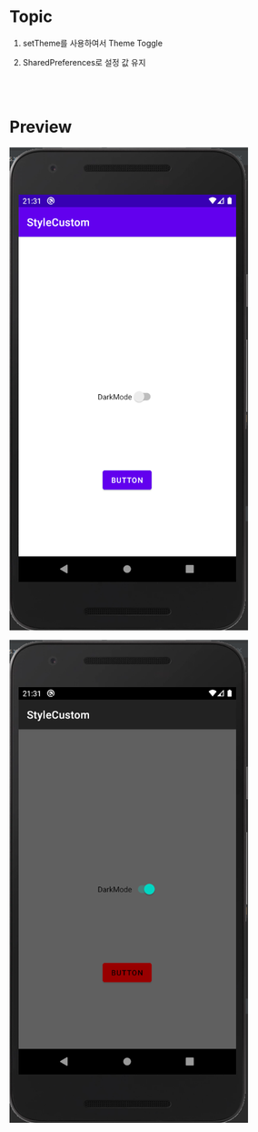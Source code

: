 # Topic

1. setTheme를 사용하여서 Theme Toggle

2. SharedPreferences로 설정 값 유지

<br><br>

# Preview

![preview](preview.png)

![preview2](preview2.png)
